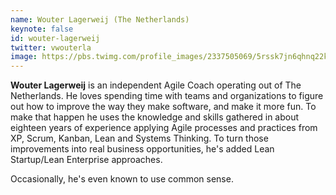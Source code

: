 ```yaml
---
name: Wouter Lagerweij (The Netherlands)
keynote: false
id: wouter-lagerweij
twitter: vwouterla
image: https://pbs.twimg.com/profile_images/2337505069/5rssk7jn6qhnq22kopit_400x400.jpeg
---
```

**Wouter Lagerweij** is an independent Agile Coach operating out of The Netherlands. He loves spending time with teams and organizations to figure out how to improve the way they make software, and make it more fun. To make that happen he uses the knowledge and skills gathered in about eighteen years of experience applying Agile processes and practices from XP, Scrum, Kanban, Lean and Systems Thinking. To turn those improvements into real business opportunities, he's added Lean Startup/Lean Enterprise approaches.

Occasionally, he's even known to use common sense.
